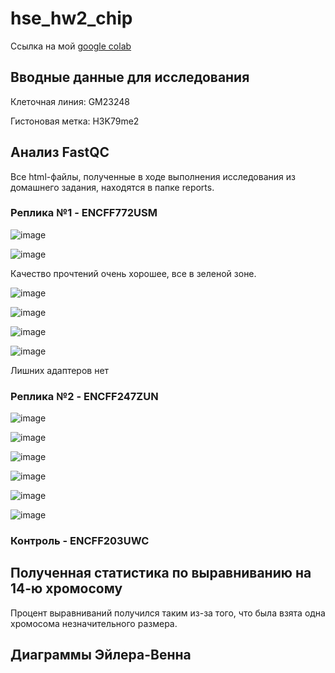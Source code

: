 # hse_hw2_chip

Ссылка на мой [google colab](https://colab.research.google.com/drive/1M6Kuz5MR5jVZQmARgHb-gNaJ72Hc71Fv?usp=sharing)

## Вводные данные для исследования

Клеточная линия: GM23248

Гистоновая метка: H3K79me2

## Анализ FastQC

Все html-файлы, полученные в ходе выполнения исследования из домашнего задания, находятся в папке reports.

### Реплика №1 - ENCFF772USM

![image](https://user-images.githubusercontent.com/75699392/157736430-26f874ec-7daf-4c3f-a8de-514b4535e08e.png)

![image](https://user-images.githubusercontent.com/75699392/157736925-715a7a8e-cd72-4405-b218-e53cacece9a4.png)

Качество прочтений очень хорошее, все в зеленой зоне.

![image](https://user-images.githubusercontent.com/75699392/157736961-73e2b7d6-60fe-42d9-88a3-f0495a775792.png)

![image](https://user-images.githubusercontent.com/75699392/157737027-02174184-b284-4c93-af87-b18eee248dee.png)

![image](https://user-images.githubusercontent.com/75699392/157737065-7fde7031-c6c5-4292-8963-94922c8bd6ef.png)

![image](https://user-images.githubusercontent.com/75699392/157737237-9b5049fe-15f3-4b6e-87ab-22b9756ff17b.png)

Лишних адаптеров нет

### Реплика №2 - ENCFF247ZUN

![image](https://user-images.githubusercontent.com/75699392/157737849-a1b41478-8a26-42b8-8b57-759ea701df77.png)

![image](https://user-images.githubusercontent.com/75699392/157737887-07c3d372-bdba-47a9-a673-0e28534f8597.png)

![image](https://user-images.githubusercontent.com/75699392/157737913-bfd11f11-890a-4e73-8bc7-9a4ffa76740d.png)

![image](https://user-images.githubusercontent.com/75699392/157738962-9b7d0b17-492a-4889-972c-0155c26c9f12.png)

![image](https://user-images.githubusercontent.com/75699392/157738996-8818668b-9281-4c2b-9913-00fdbd55c881.png)

![image](https://user-images.githubusercontent.com/75699392/157739025-604c6b4b-ce6c-4619-84d3-4f3daeec8471.png)


### Контроль - ENCFF203UWC

## Полученная статистика по выравниванию на 14-ю хромосому

Процент выравниваний получился таким из-за того, что была взята одна хромосома незначительного размера.

## Диаграммы Эйлера-Венна
